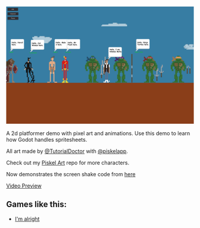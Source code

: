 ![](screenshot.png)

A 2d platformer demo with pixel art and animations.
Use this demo to learn how Godot handles spritesheets.

All art made by [@TutorialDoctor](https://twitter.com/TutorialDoctor) with [@piskelapp](https://twitter.com/piskelapp).

Check out my [Piskel Art](https://github.com/TutorialDoctor/Piskel-Art) repo for more characters.

Now demonstrates the screen shake code from [here](http://pastebin.com/LY52qRE5)

[Video Preview](https://youtu.be/aMAV807nPI4)

## Games like this:

- [I'm alright](http://gamejolt.com/games/i-m-alright/108592)

